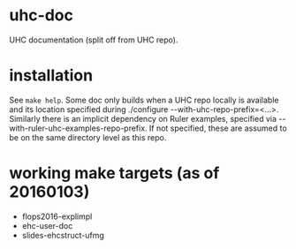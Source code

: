 # uhc-doc
UHC documentation (split off from UHC repo).

# installation
See `make help`.
Some doc only builds when a UHC repo locally is available and its location specified during ./configure --with-uhc-repo-prefix=<...>.
Similarly there is an implicit dependency on Ruler examples, specified via --with-ruler-uhc-examples-repo-prefix.
If not specified, these are assumed to be on the same directory level as this repo.

# working make targets (as of 20160103)
* flops2016-explimpl
* ehc-user-doc
* slides-ehcstruct-ufmg
